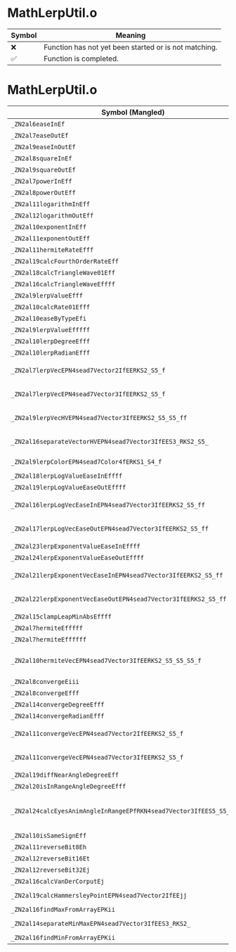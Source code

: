 # MathLerpUtil.o
| Symbol | Meaning 
| ------------- | ------------- 
| :x: | Function has not yet been started or is not matching. 
| :white_check_mark: | Function is completed. 


# MathLerpUtil.o
| Symbol (Mangled) | Symbol (Demangled) | Decompiled? |
| ------------- |  ------------- | ------------- |
| `_ZN2al6easeInEf` | `al::easeIn(float)` | :x: |
| `_ZN2al7easeOutEf` | `al::easeOut(float)` | :x: |
| `_ZN2al9easeInOutEf` | `al::easeInOut(float)` | :x: |
| `_ZN2al8squareInEf` | `al::squareIn(float)` | :x: |
| `_ZN2al9squareOutEf` | `al::squareOut(float)` | :x: |
| `_ZN2al7powerInEff` | `al::powerIn(float,float)` | :x: |
| `_ZN2al8powerOutEff` | `al::powerOut(float,float)` | :x: |
| `_ZN2al11logarithmInEff` | `al::logarithmIn(float,float)` | :x: |
| `_ZN2al12logarithmOutEff` | `al::logarithmOut(float,float)` | :x: |
| `_ZN2al10exponentInEff` | `al::exponentIn(float,float)` | :x: |
| `_ZN2al11exponentOutEff` | `al::exponentOut(float,float)` | :x: |
| `_ZN2al11hermiteRateEfff` | `al::hermiteRate(float,float,float)` | :x: |
| `_ZN2al19calcFourthOrderRateEff` | `al::calcFourthOrderRate(float,float)` | :x: |
| `_ZN2al18calcTriangleWave01Eff` | `al::calcTriangleWave01(float,float)` | :x: |
| `_ZN2al16calcTriangleWaveEffff` | `al::calcTriangleWave(float,float,float,float)` | :x: |
| `_ZN2al9lerpValueEfff` | `al::lerpValue(float,float,float)` | :x: |
| `_ZN2al10calcRate01Efff` | `al::calcRate01(float,float,float)` | :x: |
| `_ZN2al10easeByTypeEfi` | `al::easeByType(float,int)` | :x: |
| `_ZN2al9lerpValueEfffff` | `al::lerpValue(float,float,float,float,float)` | :x: |
| `_ZN2al10lerpDegreeEfff` | `al::lerpDegree(float,float,float)` | :x: |
| `_ZN2al10lerpRadianEfff` | `al::lerpRadian(float,float,float)` | :x: |
| `_ZN2al7lerpVecEPN4sead7Vector2IfEERKS2_S5_f` | `al::lerpVec(sead::Vector2<float> *,sead::Vector2<float> const&,sead::Vector2<float> const&,float)` | :x: |
| `_ZN2al7lerpVecEPN4sead7Vector3IfEERKS2_S5_f` | `al::lerpVec(sead::Vector3<float> *,sead::Vector3<float> const&,sead::Vector3<float> const&,float)` | :x: |
| `_ZN2al9lerpVecHVEPN4sead7Vector3IfEERKS2_S5_S5_ff` | `al::lerpVecHV(sead::Vector3<float> *,sead::Vector3<float> const&,sead::Vector3<float> const&,sead::Vector3<float> const&,float,float)` | :x: |
| `_ZN2al16separateVectorHVEPN4sead7Vector3IfEES3_RKS2_S5_` | `al::separateVectorHV(sead::Vector3<float> *,sead::Vector3<float> *,sead::Vector3<float> const&,sead::Vector3<float> const&)` | :x: |
| `_ZN2al9lerpColorEPN4sead7Color4fERKS1_S4_f` | `al::lerpColor(sead::Color4f *,sead::Color4f const&,sead::Color4f const&,float)` | :x: |
| `_ZN2al18lerpLogValueEaseInEffff` | `al::lerpLogValueEaseIn(float,float,float,float)` | :x: |
| `_ZN2al19lerpLogValueEaseOutEffff` | `al::lerpLogValueEaseOut(float,float,float,float)` | :x: |
| `_ZN2al16lerpLogVecEaseInEPN4sead7Vector3IfEERKS2_S5_ff` | `al::lerpLogVecEaseIn(sead::Vector3<float> *,sead::Vector3<float> const&,sead::Vector3<float> const&,float,float)` | :x: |
| `_ZN2al17lerpLogVecEaseOutEPN4sead7Vector3IfEERKS2_S5_ff` | `al::lerpLogVecEaseOut(sead::Vector3<float> *,sead::Vector3<float> const&,sead::Vector3<float> const&,float,float)` | :x: |
| `_ZN2al23lerpExponentValueEaseInEffff` | `al::lerpExponentValueEaseIn(float,float,float,float)` | :x: |
| `_ZN2al24lerpExponentValueEaseOutEffff` | `al::lerpExponentValueEaseOut(float,float,float,float)` | :x: |
| `_ZN2al21lerpExponentVecEaseInEPN4sead7Vector3IfEERKS2_S5_ff` | `al::lerpExponentVecEaseIn(sead::Vector3<float> *,sead::Vector3<float> const&,sead::Vector3<float> const&,float,float)` | :x: |
| `_ZN2al22lerpExponentVecEaseOutEPN4sead7Vector3IfEERKS2_S5_ff` | `al::lerpExponentVecEaseOut(sead::Vector3<float> *,sead::Vector3<float> const&,sead::Vector3<float> const&,float,float)` | :x: |
| `_ZN2al15clampLeapMinAbsEffff` | `al::clampLeapMinAbs(float,float,float,float)` | :x: |
| `_ZN2al7hermiteEfffff` | `al::hermite(float,float,float,float,float)` | :x: |
| `_ZN2al7hermiteEffffff` | `al::hermite(float,float,float,float,float,float)` | :x: |
| `_ZN2al10hermiteVecEPN4sead7Vector3IfEERKS2_S5_S5_S5_f` | `al::hermiteVec(sead::Vector3<float> *,sead::Vector3<float> const&,sead::Vector3<float> const&,sead::Vector3<float> const&,sead::Vector3<float> const&,float)` | :x: |
| `_ZN2al8convergeEiii` | `al::converge(int,int,int)` | :x: |
| `_ZN2al8convergeEfff` | `al::converge(float,float,float)` | :x: |
| `_ZN2al14convergeDegreeEfff` | `al::convergeDegree(float,float,float)` | :x: |
| `_ZN2al14convergeRadianEfff` | `al::convergeRadian(float,float,float)` | :x: |
| `_ZN2al11convergeVecEPN4sead7Vector2IfEERKS2_S5_f` | `al::convergeVec(sead::Vector2<float> *,sead::Vector2<float> const&,sead::Vector2<float> const&,float)` | :x: |
| `_ZN2al11convergeVecEPN4sead7Vector3IfEERKS2_S5_f` | `al::convergeVec(sead::Vector3<float> *,sead::Vector3<float> const&,sead::Vector3<float> const&,float)` | :x: |
| `_ZN2al19diffNearAngleDegreeEff` | `al::diffNearAngleDegree(float,float)` | :x: |
| `_ZN2al20isInRangeAngleDegreeEfff` | `al::isInRangeAngleDegree(float,float,float)` | :x: |
| `_ZN2al24calcEyesAnimAngleInRangeEPfRKN4sead7Vector3IfEES5_S5_S5_ffff` | `al::calcEyesAnimAngleInRange(float *,sead::Vector3<float> const&,sead::Vector3<float> const&,sead::Vector3<float> const&,sead::Vector3<float> const&,float,float,float,float)` | :x: |
| `_ZN2al10isSameSignEff` | `al::isSameSign(float,float)` | :x: |
| `_ZN2al11reverseBit8Eh` | `al::reverseBit8(unsigned char)` | :x: |
| `_ZN2al12reverseBit16Et` | `al::reverseBit16(unsigned short)` | :x: |
| `_ZN2al12reverseBit32Ej` | `al::reverseBit32(unsigned int)` | :x: |
| `_ZN2al16calcVanDerCorputEj` | `al::calcVanDerCorput(unsigned int)` | :x: |
| `_ZN2al19calcHammersleyPointEPN4sead7Vector2IfEEjj` | `al::calcHammersleyPoint(sead::Vector2<float> *,unsigned int,unsigned int)` | :x: |
| `_ZN2al16findMaxFromArrayEPKii` | `al::findMaxFromArray(int const*,int)` | :x: |
| `_ZN2al14separateMinMaxEPN4sead7Vector3IfEES3_RKS2_` | `al::separateMinMax(sead::Vector3<float> *,sead::Vector3<float> *,sead::Vector3<float> const&)` | :x: |
| `_ZN2al16findMinFromArrayEPKii` | `al::findMinFromArray(int const*,int)` | :x: |
